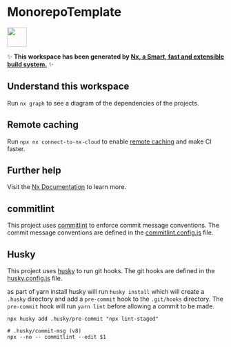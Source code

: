 # MonorepoTemplate

<a alt="Nx logo" href="https://nx.dev" target="_blank" rel="noreferrer"><img src="https://raw.githubusercontent.com/nrwl/nx/master/images/nx-logo.png" width="45"></a>

✨ **This workspace has been generated by [Nx, a Smart, fast and extensible build system.](https://nx.dev)** ✨

## Understand this workspace

Run `nx graph` to see a diagram of the dependencies of the projects.

## Remote caching

Run `npx nx connect-to-nx-cloud` to enable [remote caching](https://nx.app) and make CI faster.

## Further help

Visit the [Nx Documentation](https://nx.dev) to learn more.

## commitlint

This project uses [commitlint](https://commitlint.js.org/#/) to enforce commit message conventions. The commit message conventions are defined in the [commitlint.config.js](commitlint.config.js) file.

## Husky

This project uses [husky](https://typicode.github.io/husky/#/) to run git hooks. The git hooks are defined in the [husky.config.js](husky.config.js) file.

as part of yarn install husky will run `husky install` which will create a `.husky` directory and add a `pre-commit` hook to the `.git/hooks` directory. The `pre-commit` hook will run `yarn lint` before allowing a commit to be made.

```
npx husky add .husky/pre-commit "npx lint-staged"
```

```
# .husky/commit-msg (v8)
npx --no -- commitlint --edit $1
```

